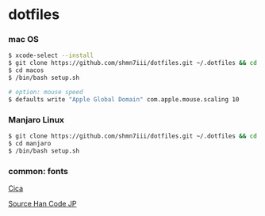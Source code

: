 # dotfiles

### mac OS

```bash
$ xcode-select --install
$ git clone https://github.com/shmn7iii/dotfiles.git ~/.dotfiles && cd .dotfiles
$ cd macos
$ /bin/bash setup.sh
```

```bash
# option: mouse speed
$ defaults write "Apple Global Domain" com.apple.mouse.scaling 10
```

### Manjaro Linux

```bash
$ git clone https://github.com/shmn7iii/dotfiles.git ~/.dotfiles && cd .dotfiles
$ cd manjaro
$ /bin/bash setup.sh
```

### common: fonts

[Cica](https://github.com/miiton/Cica)

[Source Han Code JP](https://github.com/adobe-fonts/source-han-code-jp)
